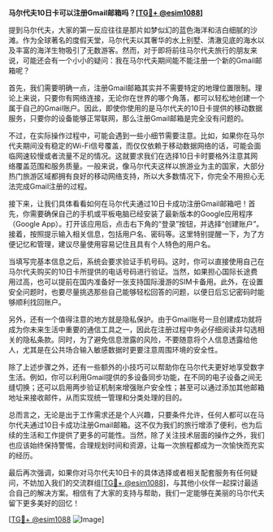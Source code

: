 **马尔代夫10日卡可以注册Gmail邮箱吗？[[TG💪+ @esim1088](https://t.me/s/esim1088)]**

提到马尔代夫，大家的第一反应往往是那片如梦似幻的蓝色海洋和洁白细腻的沙滩。作为全球著名的度假天堂，马尔代夫以其奢华的水上别墅、清澈见底的海水以及丰富的海洋生物吸引了无数游客。然而，对于即将前往马尔代夫旅行的朋友来说，可能还会有一个小小的疑问：我在马尔代夫期间能不能注册一个新的Gmail邮箱呢？

首先，我们需要明确一点，注册Gmail邮箱其实并不需要特定的地理位置限制。理论上来说，只要你有网络连接，无论你在世界的哪个角落，都可以轻松地创建一个属于自己的Gmail账户。因此，即使你使用的是马尔代夫的10日卡提供的移动数据服务，只要你的设备能够正常联网，那么注册Gmail邮箱是完全没有问题的。

不过，在实际操作过程中，可能会遇到一些小细节需要注意。比如，如果你在马尔代夫期间没有稳定的Wi-Fi信号覆盖，而仅仅依赖于移动数据网络的话，可能会面临网速较慢或者流量不足的情况。这就要求我们在选择10日卡时要格外注意其网络覆盖范围和服务质量。一般来说，像马尔代夫这样以旅游业为主的国家，大部分热门旅游区域都拥有良好的移动网络支持，所以大多数情况下，你完全不用担心无法完成Gmail注册的过程。

接下来，让我们具体看看如何在马尔代夫通过10日卡成功注册Gmail邮箱吧！首先，你需要确保自己的手机或平板电脑已经安装了最新版本的Google应用程序（Google App）。打开该应用后，点击右下角的“登录”按钮，并选择“创建账户”。接着，按照提示输入相关信息，包括用户名、密码等。这里特别提醒一下，为了方便记忆和管理，建议尽量使用容易记住且具有个人特色的用户名。

当填写完基本信息之后，系统会要求验证手机号码。这时，你可以直接使用自己在马尔代夫购买的10日卡所提供的电话号码进行验证。当然，如果担心国际长途费用过高，也可以提前在国内准备好一张支持国际漫游的SIM卡备用。此外，在设置安全问题时，也要尽量挑选那些自己能够轻松回答的问题，以便日后忘记密码时能够顺利找回账户。

另外，还有一个值得注意的地方就是隐私保护。由于Gmail账号一旦创建成功就将成为你未来生活中重要的通信工具之一，因此在注册过程中务必仔细阅读并勾选相关的隐私条款。同时，为了避免信息泄露的风险，不要随意将个人信息透露给他人，尤其是在公共场合输入敏感数据时更要注意周围环境的安全性。

除了上述步骤之外，还有一些额外的小技巧可以帮助你在马尔代夫更好地享受数字生活。例如，你可以利用Gmail提供的多设备同步功能，在不同的电子设备之间无缝切换；还可以启用两步验证机制来增强账户安全性；甚至可以通过添加其他邮箱地址来接收邮件，从而实现统一管理和分类处理的目的。

总而言之，无论是出于工作需求还是个人兴趣，只要条件允许，任何人都可以在马尔代夫通过10日卡成功注册Gmail邮箱。这不仅为我们的旅行增添了便利，也为后续的生活和工作提供了更多的可能性。当然，除了关注技术层面的操作之外，我们也应该始终保持警惕，合理规划时间和资源，让每一次旅程都成为一次愉快而充实的经历。

最后再次强调，如果你对马尔代夫10日卡的具体选择或者相关配套服务有任何疑问，不妨加入我们的交流群组[[TG💪+ @esim1088](https://t.me/s/esim1088)]，与其他小伙伴一起探讨最适合自己的解决方案。相信有了大家的支持与帮助，我们一定能够在美丽的马尔代夫留下更多美好的回忆！

[[TG💪+ @esim1088](https://t.me/s/esim1088) ![Image](https://i.postimg.cc/4NQfJmqS/Snipaste-2025-05-13-00-14-12.png)]